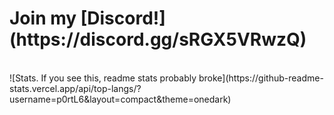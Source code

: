 <h1>Join my [Discord!](https://discord.gg/sRGX5VRwzQ)</h1><br>
![Stats. If you see this, readme stats probably broke](https://github-readme-stats.vercel.app/api/top-langs/?username=p0rtL6&layout=compact&theme=onedark)
